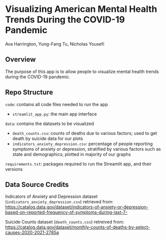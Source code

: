 # Visualizing American Mental Health Trends During the COVID-19 Pandemic

Ava Harrington, Yung-Fang Tu, Nicholas Yousefi

## Overview

The purpose of this app is to allow people to visualize mental health trends during the COVID-19 pandemic.

## Repo Structure

`code`: contains all code files needed to run the app
- `streamlit_app.py`: the main app interface

`data`: contains the datasets to be visualized
- `death_counts.csv`: counts of deaths due to various factors; used to get death by suicide data for our plots
- `indicators_anxiety_depression.csv`: percentage of people reporting symptoms of anxiety or depression, stratified by various factors such as state and demographics; plotted in majority of our graphs

`requirements.txt`: packages required to run the Streamlit app, and their versions

## Data Source Credits

Indicators of Anxiety and Depression dataset (`indicators_anxiety_depression.csv`) retrieved from: https://catalog.data.gov/dataset/indicators-of-anxiety-or-depression-based-on-reported-frequency-of-symptoms-during-last-7-

Suicide Counts dataset (`death_counts.csv`) retreived from: https://catalog.data.gov/dataset/monthly-counts-of-deaths-by-select-causes-2020-2021-2785a
